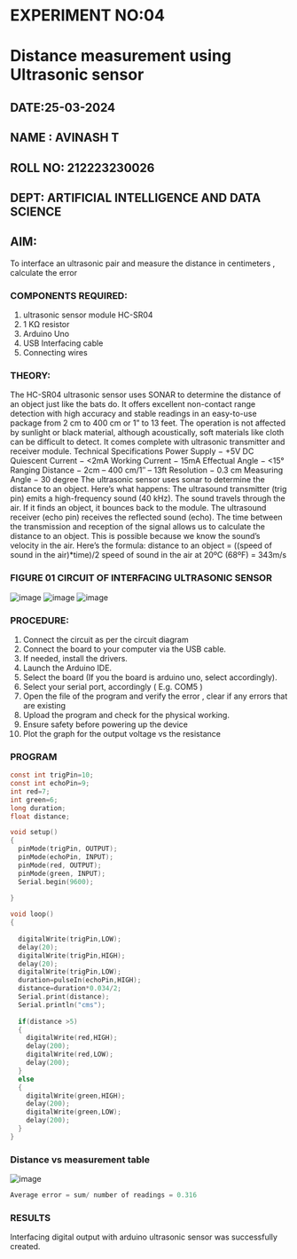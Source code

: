 # EXPERIMENT NO:04 
# Distance measurement using Ultrasonic sensor
## DATE:25-03-2024
## NAME : AVINASH T
## ROLL NO: 212223230026
## DEPT: ARTIFICIAL INTELLIGENCE AND DATA SCIENCE
## AIM: 
To interface an ultrasonic pair and measure the distance in centimeters , calculate the error
### COMPONENTS REQUIRED:
1.	ultrasonic sensor module HC-SR04
2.	1 KΩ resistor 
3.	Arduino Uno 
4.	USB Interfacing cable 
5.	Connecting wires 
### THEORY: 
The HC-SR04 ultrasonic sensor uses SONAR to determine the distance of an object just like the bats do. It offers excellent non-contact range detection with high accuracy and stable readings in an easy-to-use package from 2 cm to 400 cm or 1” to 13 feet.
The operation is not affected by sunlight or black material, although acoustically, soft materials like cloth can be difficult to detect. It comes complete with ultrasonic transmitter and receiver module.
Technical Specifications
Power Supply − +5V DC
Quiescent Current − <2mA
Working Current − 15mA
Effectual Angle − <15°
Ranging Distance − 2cm – 400 cm/1″ – 13ft
Resolution − 0.3 cm
Measuring Angle − 30 degree
The ultrasonic sensor uses sonar to determine the distance to an object. Here’s what happens:
The ultrasound transmitter (trig pin) emits a high-frequency sound (40 kHz).
The sound travels through the air. If it finds an object, it bounces back to the module.
The ultrasound receiver (echo pin) receives the reflected sound (echo).
The time between the transmission and reception of the signal allows us to calculate the distance to an object. This is possible because we know the sound’s velocity in the air. Here’s the formula:
distance to an object = ((speed of sound in the air)*time)/2
speed of sound in the air at 20ºC (68ºF) = 343m/s
### FIGURE 01 CIRCUIT OF INTERFACING ULTRASONIC SENSOR 
![image](https://user-images.githubusercontent.com/36288975/166430594-5adb4ca9-5a42-4781-a7e6-7236b3766a85.png)
![image](https://github.com/AVINASH05T/Experiment--04-Interfacing-digital-output-with-arduino-ultrasonic-sensor/assets/151514286/251e5239-3bc0-4890-bfeb-78ce9d9c3ab1)
![image](https://github.com/AVINASH05T/Experiment--04-Interfacing-digital-output-with-arduino-ultrasonic-sensor/assets/151514286/169a3856-60f1-4ee0-9c13-6b3c98a492bc)
### PROCEDURE:
1.	Connect the circuit as per the circuit diagram 
2.	Connect the board to your computer via the USB cable.
3.	If needed, install the drivers.
4.	Launch the Arduino IDE.
5.	Select the board (If you the board is arduino uno, select accordingly).
6.	Select your serial port, accordingly ( E.g. COM5 )
7.	Open the file of the program  and verify the error , clear if any errors that are existing 
8.	Upload the program and check for the physical working. 
9.	Ensure safety before powering up the device 
10.	Plot the graph for the output voltage vs the resistance 
### PROGRAM 

```c
const int trigPin=10;
const int echoPin=9;
int red=7;
int green=6;
long duration;
float distance;

void setup()
{
  pinMode(trigPin, OUTPUT);
  pinMode(echoPin, INPUT);
  pinMode(red, OUTPUT);
  pinMode(green, INPUT);
  Serial.begin(9600);
  
}

void loop()
{
  
  digitalWrite(trigPin,LOW);
  delay(20); 
  digitalWrite(trigPin,HIGH);
  delay(20);
  digitalWrite(trigPin,LOW);
  duration=pulseIn(echoPin,HIGH);
  distance=duration*0.034/2;
  Serial.print(distance);
  Serial.println("cms");
  
  if(distance >5)
  {
    digitalWrite(red,HIGH);
    delay(200);
    digitalWrite(red,LOW);
    delay(200); 
  }
  else 
  {  
    digitalWrite(green,HIGH);
    delay(200); 
    digitalWrite(green,LOW);
    delay(200); 
  } 
}
```
### Distance vs measurement table 
![image](https://github.com/AVINASH05T/Experiment--04-Interfacing-digital-output-with-arduino-ultrasonic-sensor/assets/151514286/808d87bf-e1e9-4e80-b955-f9b05da1b66c)						
```c 
Average error = sum/ number of readings = 0.316
```
### RESULTS
Interfacing digital output with arduino ultrasonic sensor was successfully created.


 
